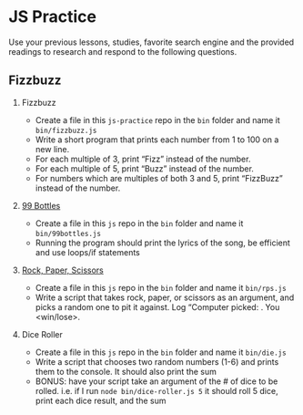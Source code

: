 # JS Practice

Use your previous lessons, studies, favorite search engine and the provided readings to research and respond to the following questions.

## Fizzbuzz

1.  Fizzbuzz
      - Create a file in this `js-practice` repo in the `bin` folder and name it `bin/fizzbuzz.js`
      - Write a short program that prints each number from 1 to 100 on a new line.
      - For each multiple of 3, print “Fizz” instead of the number.
      - For each multiple of 5, print “Buzz” instead of the number.
      - For numbers which are multiples of both 3 and 5, print “FizzBuzz” instead of the number.

2.  [99 Bottles](http://www.99-bottles-of-beer.net/lyrics.html)
      - Create a file in this `js` repo in the `bin` folder and name it `bin/99bottles.js`
      - Running the program should print the lyrics of the song, be efficient and use loops/if statements


3. [Rock, Paper, Scissors](https://en.wikipedia.org/wiki/Rock%E2%80%93paper%E2%80%93scissors)
      - Create a file in this `js` repo in the `bin` folder and name it `bin/rps.js`
      - Write a script that takes rock, paper, or scissors as an argument, and picks a random one to pit it against. Log “Computer picked: <whatever one the computer picked>. You <win/lose>.


4. Dice Roller
      - Create a file in this `js` repo in the `bin` folder and name it `bin/die.js`
      - Write a script that chooses two random numbers (1-6) and prints them to the console. It should also print the sum
      - BONUS: have your script take an argument of the # of dice to be rolled. i.e. if I run `node bin/dice-roller.js 5` it should roll 5 dice, print each dice result, and the sum
